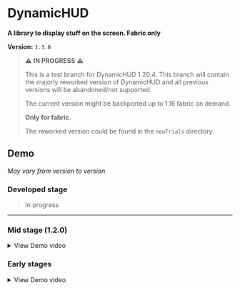 # DynamicHUD

**A library to display stuff on the screen. Fabric only**

**Version:** `1.3.0`

> ⚠ **IN PROGRESS** ⚠
>
> This is a test branch for DynamicHUD 1.20.4. This branch will contain the majorly reworked version of DynamicHUD and all previous versions will be abandoned/not supported.
>
> The current version might be backported up to 1.16 fabric on demand.
>
> **Only for fabric.**
>
> The reworked version could be found in the `newTrials` directory.

## Demo

*May vary from version to version*

### Developed stage
> In progress
---

### Mid stage (1.2.0)
<details>
  <summary>View Demo video</summary>
  
  [!Mid stage demo video](https://github.com/V-Fast/DynamicHUD/assets/120117618/2abfcdf5-d786-4e58-acae-aefe51b77b4a)
</details>

### Early stages
<details>
  <summary>View Demo video</summary>
  
  [!Early stage demo video](https://github.com/V-Fast/DynamicHUD/assets/120117618/04de9319-69cd-4456-a555-c026c7e053a2)
</details>
